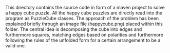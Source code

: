 This directory contains the source code in form of a maven project to solve a happy cube puzzle. All the happy cube puzzles are directly read into the program as PuzzleCube classes. The approach of the problem has been explained briefly through an image file (happycube.png) placed within this folder. The central idea is decomposing the cube into edges and furthermore squares, matching edges based on polarities and furthermore following the rules of the unfolded form for a certain arrangement to be a valid one.  
